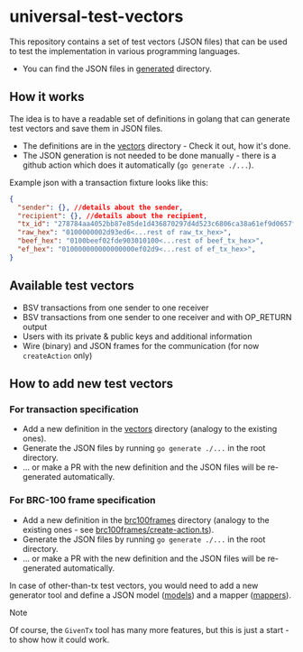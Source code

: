 # universal-test-vectors

This repository contains a set of test vectors (JSON files) that can be used to test the implementation in various programming languages.

- You can find the JSON files in [generated](./generated) directory.

## How it works

The idea is to have a readable set of definitions in golang that can generate test vectors and save them in JSON files. 

- The definitions are in the [vectors](./vectors) directory - Check it out, how it's done.
- The JSON generation is not needed to be done manually - there is a github action which does it automatically (`go generate ./...`).

Example json with a transaction fixture looks like this:
```json lines
{
  "sender": {}, //details about the sender,
  "recipient": {}, //details about the recipient,
  "tx_id": "278784aa4052bb87e85de1d436870297d4d523c6806ca38a61ef9d0657f0f020",
  "raw_hex": "0100000002d93ed6<...rest of raw_tx_hex>",
  "beef_hex": "0100beef02fde903010100<...rest of beef_tx_hex>",
  "ef_hex": "010000000000000000ef02d9<...rest of ef_tx_hex>",
}
```

## Available test vectors

- BSV transactions from one sender to one receiver
- BSV transactions from one sender to one receiver and with OP_RETURN output
- Users with its private & public keys and additional information
- Wire (binary) and JSON frames for the communication (for now `createAction` only)

## How to add new test vectors

### For transaction specification

- Add a new definition in the [vectors](./vectors) directory (analogy to the existing ones).
- Generate the JSON files by running `go generate ./...` in the root directory.
- ... or make a PR with the new definition and the JSON files will be re-generated automatically.

### For BRC-100 frame specification
- Add a new definition in the [brc100frames](./brc100frames) directory (analogy to the existing ones - see [brc100frames/create-action.ts](./brc100frames/create-action.ts)).
- Generate the JSON files by running `go generate ./...` in the root directory.
- ... or make a PR with the new definition and the JSON files will be re-generated automatically.

In case of other-than-tx test vectors, you would need to add a new generator tool and define a JSON model ([models](./vectors/models)) and a mapper ([mappers](./vectors/mappers)).

> [!NOTE]
> Of course, the `GivenTx` tool has many more features, but this is just a start - to show how it could work.
